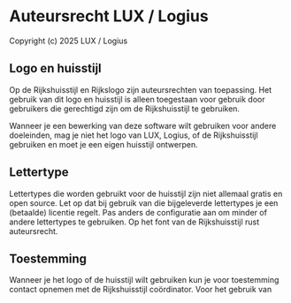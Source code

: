 # Auteursrecht LUX / Logius

Copyright (c) 2025 LUX / Logius

## Logo en huisstijl

Op de Rijkshuisstijl en Rijkslogo zijn auteursrechten van toepassing. Het gebruik van dit logo en huisstijl is alleen toegestaan voor gebruik door gebruikers die gerechtigd zijn om de Rijkshuisstijl te gebruiken.

Wanneer je een bewerking van deze software wilt gebruiken voor andere doeleinden, mag je niet het logo van LUX, Logius, of de Rijkshuisstijl gebruiken en moet je een eigen huisstijl ontwerpen.

## Lettertype

Lettertypes die worden gebruikt voor de huisstijl zijn niet allemaal gratis en open source. Let op dat bij gebruik van die bijgeleverde lettertypes je een (betaalde) licentie regelt. Pas anders de configuratie aan om minder of andere lettertypes te gebruiken. Op het font van de Rijkshuisstijl rust auteursrecht.

## Toestemming

Wanneer je het logo of de huisstijl wilt gebruiken kun je voor toestemming contact opnemen met de Rijkshuisstijl coördinator. Voor het gebruik van
